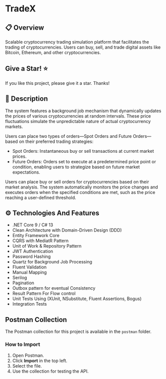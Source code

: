 # TradeX

##  📋 Overview  

Scalable cryptocurrency trading simulation platform that facilitates the trading of cryptocurrencies. Users can buy, sell, and trade digital assets like Bitcoin, Ethereum, and other cryptocurrencies.

## Give a Star! ⭐
If you like this project, please give it a star. Thanks!

## 📄 Description

The system features a background job mechanism that dynamically updates the prices of various cryptocurrencies at random intervals.
These price fluctuations simulate the unpredictable nature of actual cryptocurrency markets.

Users can place two types of orders—Spot Orders and Future Orders—based on their preferred trading strategies:
- Spot Orders: Instantaneous buy or sell transactions at current market prices.
- Future Orders: Orders set to execute at a predetermined price point or condition, enabling users to strategize based on future market expectations.

Users can place buy or sell orders for cryptocurrencies based on their market analysis. 
The system automatically monitors the price changes and executes orders when the specified conditions are met, such as the price reaching a user-defined threshold.


## ⚙️ Technologies And Features
- .NET Core 9 / C# 13
-  Clean Architecture with Domain-Driven Design (DDD)
-  Entity Framework Core
-  CQRS with MediatR Pattern 
-  Unit of Work & Repository Pattern
-  JWT Authentication
-  Password Hashing
-  Quartz for Background Job Processing
-  Fluent Validation
-  Manual Mapping
-  Serilog
-  Pagination
-  Outbox pattern for eventual Consistency
-  Result Pattern For Flow control
-  Unit Tests Using (XUnit, NSubstitute, Fluent Assertions, Bogus)
-  Integration Tests

## Postman Collection

The Postman collection for this project is available in the `postman` folder.

### How to Import
1. Open Postman.
2. Click **Import** in the top left.
3. Select the file.
4. Use the collection for testing the API.
